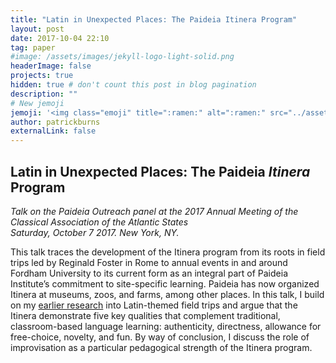 ```yaml
---
title: "Latin in Unexpected Places: The Paideia Itinera Program"
layout: post
date: 2017-10-04 22:10
tag: paper
#image: /assets/images/jekyll-logo-light-solid.png
headerImage: false
projects: true
hidden: true # don't count this post in blog pagination
description: ""
# New jemoji
jemoji: '<img class="emoji" title=":ramen:" alt=":ramen:" src="../assets/images/paper-icon.png" height="20" width="20" align="absmiddle">'
author: patrickburns
externalLink: false
---
```


## Latin in Unexpected Places: The Paideia *Itinera* Program
*Talk on the Paideia Outreach panel at the 2017 Annual Meeting of the Classical Association of the Atlantic States*  
*Saturday, October 7 2017. New York, NY.*

This talk traces the development of the Itinera program from its roots in field trips led by Reginald Foster in Rome to annual events in and around Fordham University to its current form as an integral part of Paideia Institute’s commitment to site-specific learning. Paideia has now organized Itinera at museums, zoos, and farms, among other places. In this talk, I build on my [earlier research](../carpe-iter) into Latin-themed field trips and argue that the Itinera demonstrate five key qualities that complement traditional, classroom-based language learning: authenticity, directness, allowance for free-choice, novelty, and fun. By way of conclusion, I discuss the role of improvisation as a particular pedagogical strength of the Itinera program.

